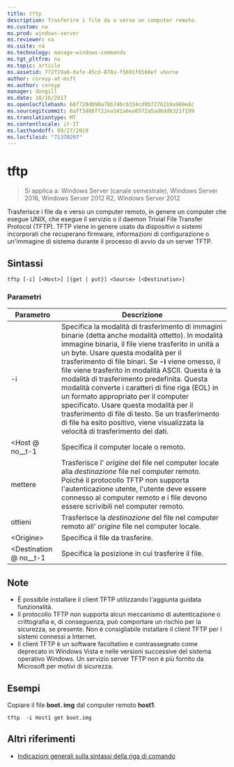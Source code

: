 ```yaml
---
title: tftp
description: Trasferire i file da e verso un computer remoto.
ms.custom: na
ms.prod: windows-server
ms.reviewer: na
ms.suite: na
ms.technology: manage-windows-commands
ms.tgt_pltfrm: na
ms.topic: article
ms.assetid: 772f19a8-dafe-45cd-878a-f5691f6568ef vhorne
author: coreyp-at-msft
ms.author: coreyp
manager: dongill
ms.date: 10/16/2017
ms.openlocfilehash: 66f729d090a78b74bc0334cd9b7276219a980e8c
ms.sourcegitcommit: 6aff3d88ff22ea141a6ea6572a5ad8dd6321f199
ms.translationtype: MT
ms.contentlocale: it-IT
ms.lasthandoff: 09/27/2019
ms.locfileid: "71370207"
---
```

# <a name="tftp"></a>tftp

>Si applica a: Windows Server (canale semestrale), Windows Server 2016, Windows Server 2012 R2, Windows Server 2012

Trasferisce i file da e verso un computer remoto, in genere un computer che esegue UNIX, che esegue il servizio o il daemon Trivial File Transfer Protocol (TFTP). TFTP viene in genere usato da dispositivi o sistemi incorporati che recuperano firmware, informazioni di configurazione o un'immagine di sistema durante il processo di avvio da un server TFTP.   

## <a name="syntax"></a>Sintassi  
```  
tftp [-i] [<Host>] [{get | put}] <Source> [<Destination>]  
```  

### <a name="parameters"></a>Parametri  
|Parametro|Descrizione|  
|-------|--------|  
|-i|Specifica la modalità di trasferimento di immagini binarie (detta anche modalità ottetto). In modalità immagine binaria, il file viene trasferito in unità a un byte. Usare questa modalità per il trasferimento di file binari. Se **-i** viene omesso, il file viene trasferito in modalità ASCII. Questa è la modalità di trasferimento predefinita. Questa modalità converte i caratteri di fine riga (EOL) in un formato appropriato per il computer specificato. Usare questa modalità per il trasferimento di file di testo. Se un trasferimento di file ha esito positivo, viene visualizzata la velocità di trasferimento dei dati.|  
|\<Host @ no__t-1|Specifica il computer locale o remoto.|  
|mettere|Trasferisce l' *origine* del file nel computer locale alla *destinazione* file nel computer remoto. Poiché il protocollo TFTP non supporta l'autenticazione utente, l'utente deve essere connesso al computer remoto e i file devono essere scrivibili nel computer remoto.|  
|ottieni|Trasferisce la *destinazione* del file nel computer remoto all' *origine* file nel computer locale.|  
|\<Origine\>|Specifica il file da trasferire.|  
|\<Destination @ no__t-1|Specifica la posizione in cui trasferire il file.|  

## <a name="remarks"></a>Note  
-   È possibile installare il client TFTP utilizzando l'aggiunta guidata funzionalità.  
-   Il protocollo TFTP non supporta alcun meccanismo di autenticazione o crittografia e, di conseguenza, può comportare un rischio per la sicurezza, se presente. Non è consigliabile installare il client TFTP per i sistemi connessi a Internet.  
-   Il client TFTP è un software facoltativo e contrassegnato come deprecato in Windows Vista e nelle versioni successive del sistema operativo Windows. Un servizio server TFTP non è più fornito da Microsoft per motivi di sicurezza.  

## <a name="BKMK_Examples"></a>Esempi  
Copiare il file **boot. img** dal computer remoto **host1**.  
```  
tftp  -i Host1 get boot.img  
```  

## <a name="additional-references"></a>Altri riferimenti  
-   [Indicazioni generali sulla sintassi della riga di comando](command-line-syntax-key.md)  
